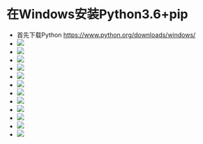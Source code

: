 # 在Windows安装Python3.6+pip

- 首先下载Python https://www.python.org/downloads/windows/
- ![](1以管理员运行.png)
- ![](2添加到path.png)
- ![](3pip打钩.png)
- ![](4安装.png)
- ![](5正在安装.png)
- ![](6安装完成.png)
- ![](7运行Python命令行.png)
- ![](8hello.png)
- ![](9pip.png)
- ![](10安装OpenCV.png)
- ![](11引用OpenCV.png)
- ![](12OpenCV的编译信息.png)